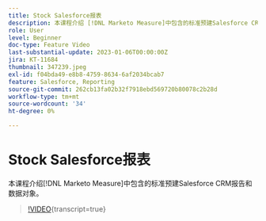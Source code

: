 ```yaml
---
title: Stock Salesforce报表
description: 本课程介绍 [!DNL Marketo Measure]中包含的标准预建Salesforce CRM报告和数据对象。
role: User
level: Beginner
doc-type: Feature Video
last-substantial-update: 2023-01-06T00:00:00Z
jira: KT-11684
thumbnail: 347239.jpeg
exl-id: f04bda49-e8b8-4759-8634-6af2034bcab7
feature: Salesforce, Reporting
source-git-commit: 262cb13fa02b32f7918ebd569720b80078c2b28d
workflow-type: tm+mt
source-wordcount: '34'
ht-degree: 0%

---
```


# Stock Salesforce报表

本课程介绍[!DNL Marketo Measure]中包含的标准预建Salesforce CRM报告和数据对象。

>[!VIDEO](https://video.tv.adobe.com/v/3421983/?learn=on&captions=chi_hans){transcript=true}
